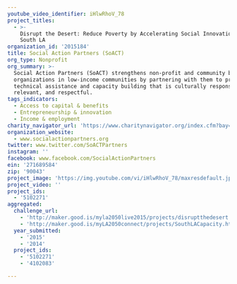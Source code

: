 ```yaml
---
youtube_video_identifier: iHlwRhoV_78
project_titles:
  - >-
    Disrupt the Desert: Reduce Poverty by Accelerating Social Innovation in
    South LA
organization_id: '2015184'
title: Social Action Partners (SoACT)
org_type: Nonprofit
org_summary: >-
  Social Action Partners (SoACT) strengthens non-profit and community based
  organizations in low-income communities by partnering with them to provide
  technical assistance and capacity building that is culturally responsive,
  relevant, and respectful.
tags_indicators:
  - Access to capital & benefits
  - Entrepreneurship & innovation
  - Income & employment
charity_navigator_url: 'https://www.charitynavigator.org/index.cfm?bay=search.profile&ein=271689584'
organization_website:
  - www.socialactionpartners.org
twitter: www.twitter.com/SoACTPartners
instagram: ''
facebook: www.facebook.com/SocialActionPartners
ein: '271689584'
zip: '90043'
project_image: 'https://img.youtube.com/vi/iHlwRhoV_78/maxresdefault.jpg'
project_video: ''
project_ids:
  - '5102271'
aggregated:
  challenge_url:
    - 'http://maker.good.is/myla2050live2015/projects/disruptthedesert.html'
    - 'http://maker.good.is/myLA2050connect/projects/SouthLACapacity.html'
  year_submitted:
    - '2015'
    - '2014'
  project_ids:
    - '5102271'
    - '4102083'

---
```

